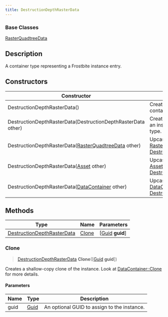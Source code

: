 ```yaml
---
title: DestructionDepthRasterData
---
```

### Base Classes

[RasterQuadtreeData](/vext/ref/fb/rasterquadtreedata/)

## Description

A container type representing a Frostbite instance entry.

## Constructors

| Constructor                                                                           | Description                                                                                                                                 |
| ------------------------------------------------------------------------------------- | ------------------------------------------------------------------------------------------------------------------------------------------- |
| DestructionDepthRasterData()                                                          | Create a new instance of this container type.                                                                                               |
| DestructionDepthRasterData(DestructionDepthRasterData other)                          | Create a reference copy of an instance of the same type.                                                                                    |
| DestructionDepthRasterData([RasterQuadtreeData](/vext/ref/fb/rasterquadtreedata/) other)            | Upcast an instance of type [RasterQuadtreeData](/vext/ref/fb/rasterquadtreedata/) to [DestructionDepthRasterData](/vext/ref/fb/destructiondepthrasterdata/).            |
| DestructionDepthRasterData([Asset](/vext/ref/fb/asset/) other)                                      | Upcast an instance of type [Asset](/vext/ref/fb/asset/) to [DestructionDepthRasterData](/vext/ref/fb/destructiondepthrasterdata/).                                      |
| DestructionDepthRasterData([DataContainer](/vext/ref/shared/class/datacontainer) other) | Upcast an instance of type [DataContainer](/vext/ref/shared/class/datacontainer) to [DestructionDepthRasterData](/vext/ref/fb/destructiondepthrasterdata/). |

## Methods

| Type                                                     | Name            | Parameters                                     |
| -------------------------------------------------------- | --------------- | ---------------------------------------------- |
| [DestructionDepthRasterData](/vext/ref/fb/destructiondepthrasterdata/) | [Clone](#clone) | \[[Guid](/vext/ref/shared/class/guid) **guid**\] |

### Clone

> [DestructionDepthRasterData](/vext/ref/fb/destructiondepthrasterdata/) **Clone**(\[[Guid](/vext/ref/shared/class/guid) **guid**\])

Creates a shallow-copy clone of the instance. Look at [DataContainer::Clone](/vext/ref/shared/class/datacontainer#clone) for more details.

#### Parameters

| Name | Type         | Description                                 |
| ---- | ------------ | ------------------------------------------- |
| guid | [Guid](/vext/ref/shared/class/guid/) | An optional GUID to assign to the instance. |
